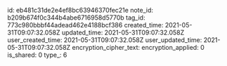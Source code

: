 id: eb481c31de2e4ef8bc63946370fec21e
note_id: b209b674f0c344b4abe6716958d5770b
tag_id: 773c980bbbf44adead462e4188bcf386
created_time: 2021-05-31T09:07:32.058Z
updated_time: 2021-05-31T09:07:32.058Z
user_created_time: 2021-05-31T09:07:32.058Z
user_updated_time: 2021-05-31T09:07:32.058Z
encryption_cipher_text: 
encryption_applied: 0
is_shared: 0
type_: 6